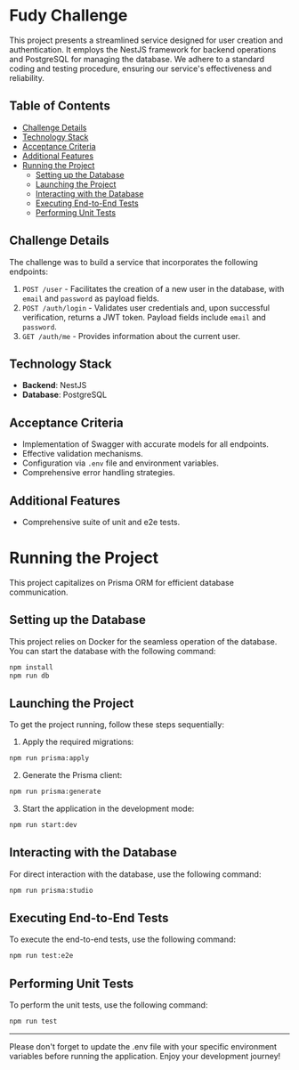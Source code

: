 # Fudy Challenge

This project presents a streamlined service designed for user creation and authentication. It employs the NestJS framework for backend operations and PostgreSQL for managing the database. We adhere to a standard coding and testing procedure, ensuring our service's effectiveness and reliability.

## Table of Contents

- [Challenge Details](#challenge-details)
- [Technology Stack](#technology-stack)
- [Acceptance Criteria](#acceptance-criteria)
- [Additional Features](#additional-features)
- [Running the Project](#running-the-project)
  - [Setting up the Database](#setting-up-the-database)
  - [Launching the Project](#launching-the-project)
  - [Interacting with the Database](#interacting-with-the-database)
  - [Executing End-to-End Tests](#executing-end-to-end-tests)
  - [Performing Unit Tests](#performing-unit-tests)

## Challenge Details

The challenge was to build a service that incorporates the following endpoints:

1. `POST /user` - Facilitates the creation of a new user in the database, with `email` and `password` as payload fields.
2. `POST /auth/login` - Validates user credentials and, upon successful verification, returns a JWT token. Payload fields include `email` and `password`.
3. `GET /auth/me` - Provides information about the current user.

## Technology Stack

- **Backend**: NestJS
- **Database**: PostgreSQL

## Acceptance Criteria

- Implementation of Swagger with accurate models for all endpoints.
- Effective validation mechanisms.
- Configuration via `.env` file and environment variables.
- Comprehensive error handling strategies.

## Additional Features

- Comprehensive suite of unit and e2e tests.

# Running the Project

This project capitalizes on Prisma ORM for efficient database communication.

## Setting up the Database

This project relies on Docker for the seamless operation of the database. You can start the database with the following command:

```bash
npm install
npm run db
```

## Launching the Project

To get the project running, follow these steps sequentially:

1. Apply the required migrations:

```bash
npm run prisma:apply
```

2. Generate the Prisma client:

```bash
npm run prisma:generate
```

3. Start the application in the development mode:

```bash
npm run start:dev
```

## Interacting with the Database

For direct interaction with the database, use the following command:

```bash
npm run prisma:studio
```

## Executing End-to-End Tests

To execute the end-to-end tests, use the following command:

```bash
npm run test:e2e
```

## Performing Unit Tests

To perform the unit tests, use the following command:

```bash
npm run test
```

<hr/>

Please don't forget to update the .env file with your specific environment variables before running the application. Enjoy your development journey!
